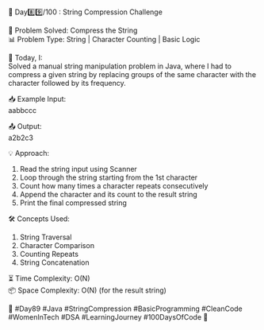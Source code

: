 🚀 Day8️⃣9️⃣/100 : String Compression Challenge

🧩 Problem Solved: Compress the String  
📊 Problem Type: String | Character Counting | Basic Logic

📝 Today, I:  
Solved a manual string manipulation problem in Java, where I had to compress a given string by replacing groups of the same character with the character followed by its frequency.

📥 Example Input:  
aabbccc

📤 Output:  
a2b2c3

💡 Approach:
1. Read the string input using Scanner  
2. Loop through the string starting from the 1st character  
3. Count how many times a character repeats consecutively  
4. Append the character and its count to the result string  
5. Print the final compressed string

🛠️ Concepts Used:
1. String Traversal  
2. Character Comparison  
3. Counting Repeats  
4. String Concatenation

⏳ Time Complexity: O(N)  
📦 Space Complexity: O(N) (for the result string)

🌱 #Day89 #Java #StringCompression #BasicProgramming #CleanCode #WomenInTech #DSA #LearningJourney #100DaysOfCode 🚀
